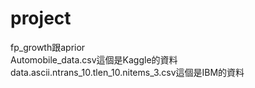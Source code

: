 # project
fp_growth跟aprior \
Automobile_data.csv這個是Kaggle的資料 \
data.ascii.ntrans_10.tlen_10.nitems_3.csv這個是IBM的資料

